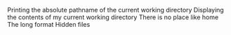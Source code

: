 Printing the absolute pathname of the current working directory
Displaying the contents of my current working directory
There is no place like home
The long format
Hidden files
